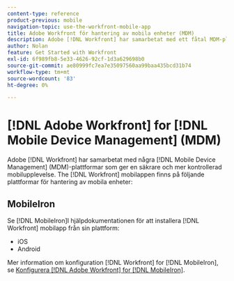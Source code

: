 ```yaml
---
content-type: reference
product-previous: mobile
navigation-topic: use-the-workfront-mobile-app
title: Adobe Workfront för hantering av mobila enheter (MDM)
description: Adobe [!DNL Workfront] har samarbetat med ett fåtal MDM-plattformar (Mobile Device Management) för att ge organisationer en säkrare och mer kontrollerad mobilupplevelse.
author: Nolan
feature: Get Started with Workfront
exl-id: 6f989fb8-5e33-4626-92cf-1d3a629698b0
source-git-commit: ae80999fc7ea7e35097560aa99baa435bcd31b74
workflow-type: tm+mt
source-wordcount: '83'
ht-degree: 0%

---
```


# [!DNL Adobe Workfront] for [!DNL Mobile Device Management] (MDM)

Adobe [!DNL Workfront] har samarbetat med några [!DNL Mobile Device Management] (MDM)-plattformar som ger en säkrare och mer kontrollerad mobilupplevelse. The [!DNL Workfront] mobilappen finns på följande plattformar för hantering av mobila enheter:

## MobileIron

Se [!DNL MobileIron]I hjälpdokumentationen för att installera [!DNL Workfront] mobilapp från sin plattform:

* iOS
* Android

Mer information om konfiguration [!DNL Workfront] for [!DNL MobileIron], se [Konfigurera [!DNL Adobe Workfront] for [!DNL MobileIron]](../../../workfront-basics/mobile-apps/using-the-workfront-mobile-app/wf-mobileiron-configs.md).

<!--
<h2 data-mc-conditions="QuicksilverOrClassic.Draft mode">Blackberry Dynamics</h2>
-->

<!--
<p data-mc-conditions="QuicksilverOrClassic.Draft mode">See Blackberry Dynamics' help documentation to install the Workfront mobile app from their platform:</p>
-->

<!--
<ul data-mc-conditions="QuicksilverOrClassic.Draft mode">
<li>iOS</li>
<li>Android</li>
</ul>
-->
